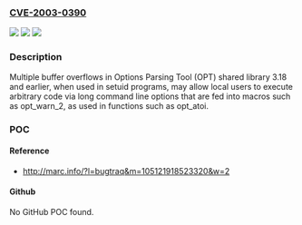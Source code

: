### [CVE-2003-0390](https://cve.mitre.org/cgi-bin/cvename.cgi?name=CVE-2003-0390)
![](https://img.shields.io/static/v1?label=Product&message=n%2Fa&color=blue)
![](https://img.shields.io/static/v1?label=Version&message=n%2Fa&color=blue)
![](https://img.shields.io/static/v1?label=Vulnerability&message=n%2Fa&color=brighgreen)

### Description

Multiple buffer overflows in Options Parsing Tool (OPT) shared library 3.18 and earlier, when used in setuid programs, may allow local users to execute arbitrary code via long command line options that are fed into macros such as opt_warn_2, as used in functions such as opt_atoi.

### POC

#### Reference
- http://marc.info/?l=bugtraq&m=105121918523320&w=2

#### Github
No GitHub POC found.

